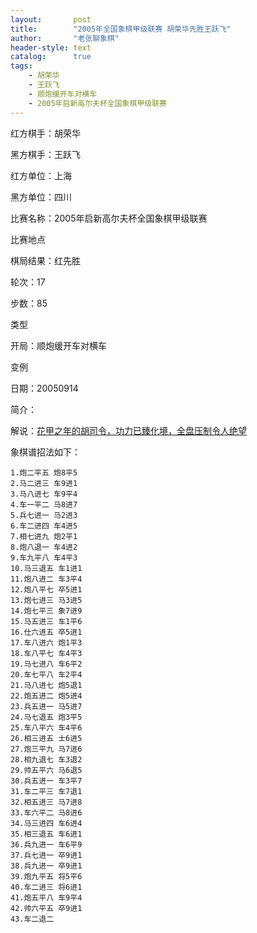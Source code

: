 ```yaml
---
layout:       post
title:        "2005年全国象棋甲级联赛 胡荣华先胜王跃飞"
author:       "老张聊象棋"
header-style: text
catalog:      true
tags:
    - 胡荣华
    - 王跃飞
    - 顺炮缓开车对横车
    - 2005年启新高尔夫杯全国象棋甲级联赛
---
```

红方棋手：胡荣华

黑方棋手：王跃飞

红方单位：上海

黑方单位：四川

比赛名称：2005年启新高尔夫杯全国象棋甲级联赛

比赛地点

棋局结果：红先胜

轮次：17

步数：85

类型

开局：顺炮缓开车对横车

变例

日期：20050914

简介：

解说：[花甲之年的胡司令，功力已臻化境，全盘压制令人绝望](https://youtu.be/4ILta0gV7Q0)

象棋谱招法如下：
```
1.炮二平五 炮8平5
2.马二进三 车9进1
3.马八进七 车9平4
4.车一平二 马8进7
5.兵七进一 马2进3
6.车二进四 车4进5
7.相七进九 炮2平1
8.炮八退一 车4进2
9.车九平八 车4平3
10.马三退五 车1进1
11.炮八进二 车3平4
12.炮八平七 卒5进1
13.炮七进三 马3进5
14.炮七平三 象7进9
15.马五进三 车1平6
16.仕六进五 卒5进1
17.车八进六 炮1平3
18.车八平七 车4平3
19.马七进八 车6平2
20.车七平八 车2平4
21.马八进七 炮5退1
22.炮五进二 炮5进4
23.兵五进一 马5进7
24.马七退五 炮3平5
25.车八平六 车4平6
26.相三进五 士6进5
27.炮三平九 马7进6
28.相九退七 车3退2
29.帅五平六 马6退5
30.兵五进一 车3平7
31.车二平三 车7退1
32.相五进三 马7进8
33.车六平二 马8进6
34.马三进四 车6进4
35.相三退五 车6进1
36.兵九进一 车6平9
37.兵七进一 卒9进1
38.兵九进一 卒9进1
39.炮九平五 将5平6
40.车二进三 将6进1
41.炮五平八 车9平4
42.帅六平五 卒9进1
43.车二退二
```

